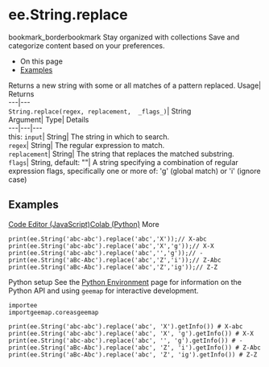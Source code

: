  
#  ee.String.replace 
bookmark_borderbookmark Stay organized with collections  Save and categorize content based on your preferences. 
  * On this page
  * [Examples](https://developers.google.com/earth-engine/apidocs/ee-string-replace#examples)


Returns a new string with some or all matches of a pattern replaced. 
Usage| Returns  
---|---  
`String.replace(regex, replacement,  _flags_)`| String  
Argument| Type| Details  
---|---|---  
this: `input`| String| The string in which to search.  
`regex`| String| The regular expression to match.  
`replacement`| String| The string that replaces the matched substring.  
`flags`| String, default: ""| A string specifying a combination of regular expression flags, specifically one or more of: 'g' (global match) or 'i' (ignore case)  
## Examples
[Code Editor (JavaScript)](https://developers.google.com/earth-engine/apidocs/ee-string-replace#code-editor-javascript-sample)[Colab (Python)](https://developers.google.com/earth-engine/apidocs/ee-string-replace#colab-python-sample) More
```
print(ee.String('abc-abc').replace('abc','X'));// X-abc
print(ee.String('abc-abc').replace('abc','X','g'));// X-X
print(ee.String('abc-abc').replace('abc','','g'));// -
print(ee.String('aBc-Abc').replace('abc','Z','i'));// Z-Abc
print(ee.String('aBc-Abc').replace('abc','Z','ig'));// Z-Z
```
Python setup
See the [ Python Environment](https://developers.google.com/earth-engine/guides/python_install) page for information on the Python API and using `geemap` for interactive development.
```
importee
importgeemap.coreasgeemap
```
```
print(ee.String('abc-abc').replace('abc', 'X').getInfo()) # X-abc
print(ee.String('abc-abc').replace('abc', 'X', 'g').getInfo()) # X-X
print(ee.String('abc-abc').replace('abc', '', 'g').getInfo()) # -
print(ee.String('aBc-Abc').replace('abc', 'Z', 'i').getInfo()) # Z-Abc
print(ee.String('aBc-Abc').replace('abc', 'Z', 'ig').getInfo()) # Z-Z
```

